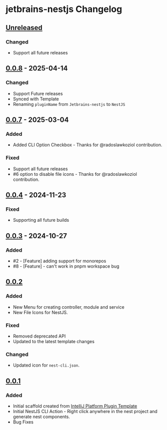 <!-- Keep a Changelog guide -> https://keepachangelog.com -->

# jetbrains-nestjs Changelog

## [Unreleased]
### Changed
- Support all future releases

## [0.0.8] - 2025-04-14

### Changed

- Support Future releases
- Synced with Template
- Renaming `pluginName` from `Jetbrains-nestjs` to `NestJS`

## [0.0.7] - 2025-03-04

### Added

- Added CLI Option Checkbox - Thanks for @radoslawkoziol contribution.

### Fixed

- Support all future releases
- #6 option to disable file icons  - Thanks for @radoslawkoziol contribution.

## [0.0.4] - 2024-11-23

### Fixed

- Supporting all future builds

## [0.0.3] - 2024-10-27

### Added

- #2 - [Feature] adding support for monorepos
- #8 - [Feature] - can't work in pnpm workspace bug

## [0.0.2]

### Added

- New Menu for creating controller, module and service
- New File Icons for NestJS.

### Fixed

- Removed deprecated API
- Updated to the latest template changes

### Changed

- Updated icon for `nest-cli.json`.

## [0.0.1]

### Added

- Initial scaffold created from [IntelliJ Platform Plugin Template](https://github.com/JetBrains/intellij-platform-plugin-template)
- Initial NestJS CLI Action - Right click anywhere in the nest project and generate nest components. 
- Bug Fixes

[Unreleased]: https://github.com/dinbtechit/jetbrains-nestjs/compare/v0.0.8...HEAD
[0.0.8]: https://github.com/dinbtechit/jetbrains-nestjs/compare/v0.0.7...v0.0.8
[0.0.7]: https://github.com/dinbtechit/jetbrains-nestjs/compare/v0.0.4...v0.0.7
[0.0.4]: https://github.com/dinbtechit/jetbrains-nestjs/compare/v0.0.3...v0.0.4
[0.0.3]: https://github.com/dinbtechit/jetbrains-nestjs/compare/v0.0.2...v0.0.3
[0.0.2]: https://github.com/dinbtechit/jetbrains-nestjs/compare/v0.0.1...v0.0.2
[0.0.1]: https://github.com/dinbtechit/jetbrains-nestjs/commits/v0.0.1

